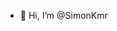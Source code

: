 - 👋 Hi, I’m @SimonKmr


<!---
SimonKmr/SimonKmr is a ✨ special ✨ repository because its `README.md` (this file) appears on your GitHub profile.
You can click the Preview link to take a look at your changes.
--->
